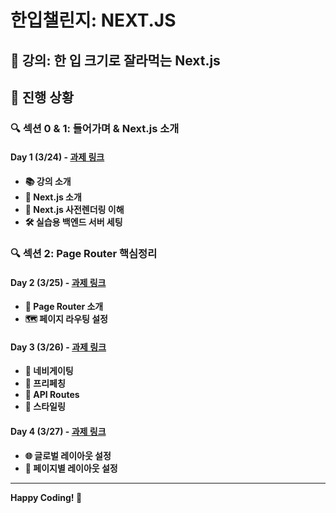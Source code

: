 # 한입챌린지: NEXT.JS

## 🚀 강의: 한 입 크기로 잘라먹는 Next.js

## 📅 진행 상황

### 🔍 섹션 0 & 1: 들어가며 & Next.js 소개

#### Day 1 (3/24) - [과제 링크](https://cafe.naver.com/winterlood/2888 "한입챌린지 Day 1 과제")

- **📚 강의 소개**
- **🌟 Next.js 소개**
- **🧠 Next.js 사전렌더링 이해**
- **🛠️ 실습용 백엔드 서버 세팅**

### 🔍 섹션 2: Page Router 핵심정리

#### Day 2 (3/25) - [과제 링크](https://cafe.naver.com/winterlood/3021 "한입챌린지 Day 2 과제")

- **📘 Page Router 소개**
- **🗺️ 페이지 라우팅 설정**

#### Day 3 (3/26) - [과제 링크](https://cafe.naver.com/winterlood/3058 "한입챌린지 Day 3 과제")

- **🧭 네비게이팅**
- **🚀 프리페칭**
- **🔌 API Routes**
- **🎨 스타일링**

#### Day 4 (3/27) - [과제 링크](https://cafe.naver.com/winterlood/3176 "한입챌린지 Day 4 과제")

- **🌐 글로벌 레이아웃 설정**
- **📄 페이지별 레이아웃 설정**

---

**Happy Coding! 🚀**
